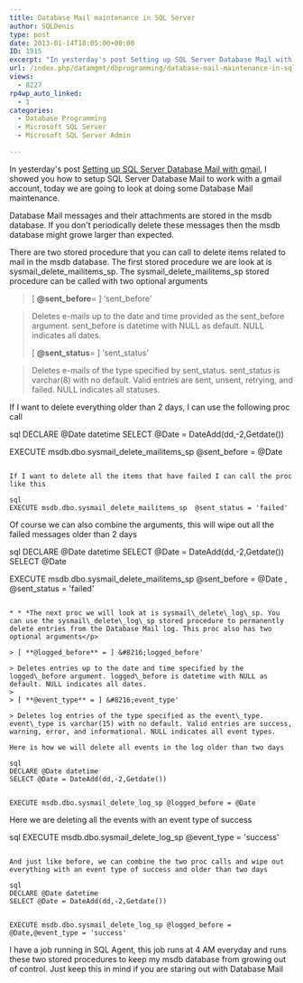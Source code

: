 ```yaml
---
title: Database Mail maintenance in SQL Server
author: SQLDenis
type: post
date: 2013-01-14T18:05:00+00:00
ID: 1915
excerpt: "In yesterday's post Setting up SQL Server Database Mail with gmail, I showed you how to setup SQL Server Database Mail to work with a gmail account, today we are going to look at doing some Database Mail maintenance."
url: /index.php/datamgmt/dbprogramming/database-mail-maintenance-in-sql/
views:
  - 8227
rp4wp_auto_linked:
  - 1
categories:
  - Database Programming
  - Microsoft SQL Server
  - Microsoft SQL Server Admin

---
```

In yesterday's post [Setting up SQL Server Database Mail with gmail][1], I showed you how to setup SQL Server Database Mail to work with a gmail account, today we are going to look at doing some Database Mail maintenance. 

Database Mail messages and their attachments are stored in the msdb database. If you don't periodically delete these messages then the msdb database might growe larger than expected. 

There are two stored procedure that you can call to delete items related to mail in the msdb database. The first stored procedure we are look at is sysmail\_delete\_mailitems\_sp. The sysmail\_delete\_mailitems\_sp stored procedure can be called with two optional arguments

> [ **@sent_before**= ] &#8216;sent_before'
  
> Deletes e-mails up to the date and time provided as the sent\_before argument. sent\_before is datetime with NULL as default. NULL indicates all dates.
> 
> [ **@sent_status**= ] &#8216;sent_status'
  
> Deletes e-mails of the type specified by sent\_status. sent\_status is varchar(8) with no default. Valid entries are sent, unsent, retrying, and failed. NULL indicates all statuses.

If I want to delete everything older than 2 days, I can use the following proc call

sql
DECLARE @Date datetime
SELECT @Date = DateAdd(dd,-2,Getdate())

EXECUTE msdb.dbo.sysmail_delete_mailitems_sp @sent_before = @Date 
```

If I want to delete all the items that have failed I can call the proc like this

sql
EXECUTE msdb.dbo.sysmail_delete_mailitems_sp  @sent_status = 'failed' 
```

Of course we can also combine the arguments, this will wipe out all the failed messages older than 2 days

sql
DECLARE @Date datetime
SELECT @Date = DateAdd(dd,-2,Getdate())
SELECT @Date

EXECUTE msdb.dbo.sysmail_delete_mailitems_sp @sent_before = @Date , @sent_status = 'failed' 
```

* * *The next proc we will look at is sysmail\_delete\_log\_sp. You can use the sysmail\_delete\_log\_sp stored procedure to permanently delete entries from the Database Mail log. This proc also has two optional arguments</p> 

> [ **@logged_before** = ] &#8216;logged_before'
  
> Deletes entries up to the date and time specified by the logged\_before argument. logged\_before is datetime with NULL as default. NULL indicates all dates.
> 
> [ **@event_type** = ] &#8216;event_type'
  
> Deletes log entries of the type specified as the event\_type. event\_type is varchar(15) with no default. Valid entries are success, warning, error, and informational. NULL indicates all event types.

Here is how we will delete all events in the log older than two days

sql
DECLARE @Date datetime
SELECT @Date = DateAdd(dd,-2,Getdate())


EXECUTE msdb.dbo.sysmail_delete_log_sp @logged_before = @Date 
```

Here we are deleting all the events with an event type of success

sql
EXECUTE msdb.dbo.sysmail_delete_log_sp   @event_type = 'success'
```

And just like before, we can combine the two proc calls and wipe out everything with an event type of success and older than two days

sql
DECLARE @Date datetime
SELECT @Date = DateAdd(dd,-2,Getdate())


EXECUTE msdb.dbo.sysmail_delete_log_sp @logged_before = @Date,@event_type = 'success'
```

I have a job running in SQL Agent, this job runs at 4 AM everyday and runs these two stored procedures to keep my msdb database from growing out of control. Just keep this in mind if you are staring out with Database Mail

 [1]: /index.php/DataMgmt/DBAdmin/MSSQLServerAdmin/setting-up-sql-server-database